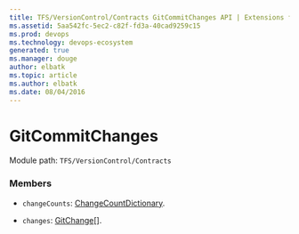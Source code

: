 ```yaml
---
title: TFS/VersionControl/Contracts GitCommitChanges API | Extensions for Azure DevOps Services
ms.assetid: 5aa542fc-5ec2-c82f-fd3a-40cad9259c15
ms.prod: devops
ms.technology: devops-ecosystem
generated: true
ms.manager: douge
author: elbatk
ms.topic: article
ms.author: elbatk
ms.date: 08/04/2016
---
```


# GitCommitChanges

Module path: `TFS/VersionControl/Contracts`


### Members

* `changeCounts`: [ChangeCountDictionary](../../../TFS/VersionControl/Contracts/ChangeCountDictionary.md). 

* `changes`: [GitChange](../../../TFS/VersionControl/Contracts/GitChange.md)[]. 

